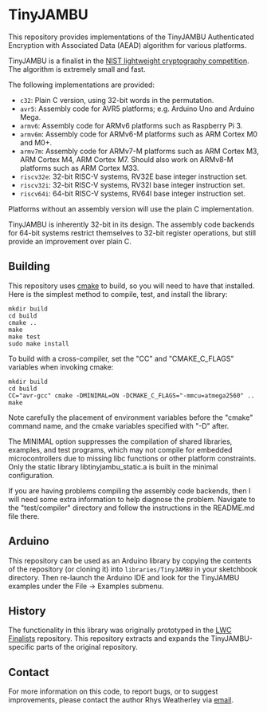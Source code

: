 TinyJAMBU
=========

This repository provides implementations of the TinyJAMBU Authenticated
Encryption with Associated Data (AEAD) algorithm for various platforms.

TinyJAMBU is a finalist in the [NIST lightweight cryptography competition](https://csrc.nist.gov/projects/lightweight-cryptography).  The algorithm is
extremely small and fast.

The following implementations are provided:

* `c32`: Plain C version, using 32-bit words in the permutation.
* `avr5`: Assembly code for AVR5 platforms; e.g. Arduino Uno and Arduino Mega.
* `armv6`: Assembly code for ARMv6 platforms such as Raspberry Pi 3.
* `armv6m`: Assembly code for ARMv6-M platforms such as ARM Cortex M0 and M0+.
* `armv7m`: Assembly code for ARMv7-M platforms such as ARM Cortex M3,
ARM Cortex M4, ARM Cortex M7.  Should also work on ARMv8-M platforms such as
ARM Cortex M33.
* `riscv32e`: 32-bit RISC-V systems, RV32E base integer instruction set.
* `riscv32i`: 32-bit RISC-V systems, RV32I base integer instruction set.
* `riscv64i`: 64-bit RISC-V systems, RV64I base integer instruction set.

Platforms without an assembly version will use the plain C implementation.

TinyJAMBU is inherently 32-bit in its design.  The assembly code backends
for 64-bit systems restrict themselves to 32-bit register operations,
but still provide an improvement over plain C.

Building
--------

This repository uses [cmake](https://cmake.org/) to build, so you will need to
have that installed.  Here is the simplest method to compile, test, and
install the library:

    mkdir build
    cd build
    cmake ..
    make
    make test
    sudo make install

To build with a cross-compiler, set the "CC" and "CMAKE\_C\_FLAGS"
variables when invoking cmake:

    mkdir build
    cd build
    CC="avr-gcc" cmake -DMINIMAL=ON -DCMAKE_C_FLAGS="-mmcu=atmega2560" ..
    make

Note carefully the placement of environment variables before the "cmake"
command name, and the cmake variables specified with "-D" after.

The MINIMAL option suppresses the compilation of shared libraries, examples,
and test programs, which may not compile for embedded microcontrollers due to
missing libc functions or other platform constraints.  Only the static library
libtinyjambu\_static.a is built in the minimal configuration.

If you are having problems compiling the assembly code backends, then
I will need some extra information to help diagnose the problem.
Navigate to the "test/compiler" directory and follow the instructions
in the README.md file there.

Arduino
-------

This repository can be used as an Arduino library by copying the contents
of the repository (or cloning it) into `libraries/TinyJAMBU` in your
sketchbook directory.  Then re-launch the Arduino IDE and look for the
TinyJAMBU examples under the File -> Examples submenu.

History
-------

The functionality in this library was originally prototyped in the
[LWC Finalists](https://github.com/rweather/lwc-finalists) repository.
This repository extracts and expands the TinyJAMBU-specific parts of the
original repository.

Contact
-------

For more information on this code, to report bugs, or to suggest
improvements, please contact the author Rhys Weatherley via
[email](mailto:rhys.weatherley@gmail.com).
